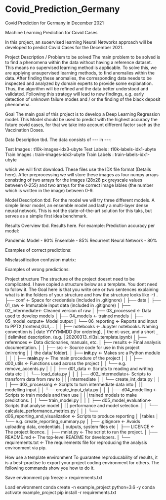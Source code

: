 # Covid_Prediction_Germany
Covid Prediction for Germany in December 2021

Machine Learning Prediction for Covid Cases

In this project, an suoervised learning Neural Networks approach will be developed to predict Covid Cases for the December 2021.

Project Description / Problem to be solved
The main problem to be solved is to find a phenomena within the data without having a reference dataset. This means no supervised learning method is applicable. To solve this, we are applying unsupervised learning methods, to find anomalies within the data. After finding these anomalies, the corresponding data needs to be inspected and analyzed by domain experts to provide some explanation. Thus, the algorithm will be refined and the data better understood and validated. Following this strategy will lead to new findings, e.g. early detection of unknown failure modes and / or the finding of the black deposit phenomena.

Goal
The main goal of this project is to develop a Deep Learning Regression model. This Model should be used to predict with the highest accuracy the future covid cases, for that we take into account different factor such as the Vaccination Doses.

Data Description
tbd.
The data consists of ---  in ---:

Test Images : t10k-images-idx3-ubyte
Test Labels : t10k-labels-idx1-ubyte
Train Images : train-images-idx3-ubyte
Train Labels : train-labels-idx1-ubyte

which we will first download.
These files use the IDX file format (Details here). After preprocessing we will store these images as four numpy arrays consisting of two arrays for the images (28x28 px greyscale values between 0-255) and two arrays for the correct image lables (the number which is written in the image) between 0-9.

Model Description
tbd.
For the model we will try three different models. A simple linear model, an ensemble model and lastly a multi-layer dense neural network. This is not the state-of-the-art solution for this taks, but serves as a simple first idea benchmark.

Results Overview
tbd.
Results here. For example:
Prediction accuracy per model:

Pandemic Model - 90%
Ensemble - 85%
Recurrent Neural Network - 80%

Examples of correct predictions:

Misclassification confusion matrix:

Examples of wrong predictions:


Project structure
The structure of the project doesnt need to be complicated. I have copied a structure below as a template. You dont need to follow it.
The Goal here is that you write one or two sentences explaining what is in the folders of your structure and how the structure looks like :-)
.
├── conf               <- Space for credentials (included in .gitignore)
│
├── data
│   ├── 01_raw         <- Immutable input data (included in .gitignore)
│   ├── 02_intermediate<- Cleaned version of raw
│   ├── 03_processed   <- Data used to develop models
│   ├── 04_models      <- trained models
│   ├── 05_model_output<- Model output
│   └── 06_reporting   <- Reports and input to PPTX,frontend,GUI,...
│
│
├── notebooks          <- Jupyter notebooks. Naming convention is
|                         date YYYYMMDD (for ordering),
│                         the nt-user, and a short `_`
|                         delimited description. (e.g.
|                         20200313_ril3si_template.ipynb)
│
├── references         <- Data dictionaries, manuals, etc.
│
├── results            <- Final analysis documentation.
│
│
├── src                <- Source code for use in this project (mirroring
│   │                     the data/ folder).
│   ├── __init__.py    <- Makes src a Python module
│   │
│   ├── __main__.py    <- The main procedure of the project
│   │
│   ├── d00_utils      <- Functions used across the project
│   │   └── e.g. remove_accents.py
│   │
│   ├── d01_data       <- Scripts to reading and writing data etc
│   │   └── load_data.py
│   │
│   ├── d02_intermediate<- Scripts to transform data from raw to
│   |   |                  intermediate
│   │   └── create_int_data.py
│   │
│   ├── d03_processing <- Scripts to turn intermediate data into
│   |   |                 modelling input
│   │   └── create_input_data.py
│   │
│   ├── d04_modelling  <- Scripts to train models and then use
│   |   |                  trained models to make predictions.
│   │   └── train_model.py
│   │
│   ├── d05_model_evaluation<- Scripts that analyse model
│   |   |                      performance and model selection.
│   │   └── calculate_performance_metrics.py
│   │
│   └── d06_reporting_and_visualization  <- Scripts to produce reporting
│       |                                   tables
│       └── e.g. create_reporting_summary.py
│
├── .gitignore         <- Avoids uploading data, credentials,
|                         outputs, system files etc
│
├── LICENCE            <- The project licence.
│
├── mnist.py           <- The script to run the project.
│
├── README.md          <- The top-level README for developers.
│
└── requirements.txt   <- The requirements file for reproducing the
                          analysis environment via pip.


How use a template environment
To guarantee reproducability of results, it is a best-practise to export your project coding environment for others. The following commands show you how to do it.

Save environment
pip freeze > requirements.txt

Load environment
conda create -n example_project python=3.6 -y
conda activate example_project
pip install -r requirements.txt
